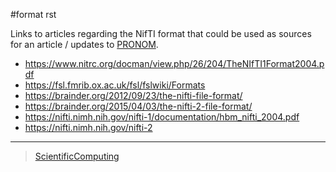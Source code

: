 \#format rst

Links to articles regarding the NifTI format that could be used as sources for an article / updates to [PRONOM](https://www.nationalarchives.gov.uk/PRONOM/Format/proFormatSearch.aspx?status=detailReport&id=1598).

-   <https://www.nitrc.org/docman/view.php/26/204/TheNIfTI1Format2004.pdf>
-   <https://fsl.fmrib.ox.ac.uk/fsl/fslwiki/Formats>
-   <https://brainder.org/2012/09/23/the-nifti-file-format/>
-   <https://brainder.org/2015/04/03/the-nifti-2-file-format/>
-   <https://nifti.nimh.nih.gov/nifti-1/documentation/hbm_nifti_2004.pdf>
-   <https://nifti.nimh.nih.gov/nifti-2>

* * * * *

> [ScientificComputing](../ScientificComputing)
